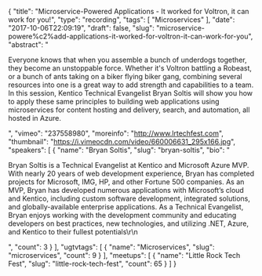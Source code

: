 {
  "title": "Microservice-Powere­d Applications - It worked for Voltron, it can work for you!",
  "type": "recording",
  "tags": [
    "Microservices"
  ],
  "date": "2017-10-06T22:09:19",
  "draft": false,
  "slug": "microservice-powere%c2%add-applications-it-worked-for-voltron-it-can-work-for-you",
  "abstract": "<p>Everyone knows that when you assemble a bunch of underdogs together, they become an unstoppable force. Whether it's Voltron battling a Robeast, or a bunch of ants taking on a biker flying biker gang, combining several resources into one is a great way to add strength and capabilities to a team. In this session, Kentico Technical Evangelist Bryan Soltis will show you how to apply these same principles to building web applications using microservices for content hosting and delivery, search, and automation, all hosted in Azure.</p>",
  "vimeo": "237558980",
  "moreinfo": "http://www.lrtechfest.com",
  "thumbnail": "https://i.vimeocdn.com/video/660006631_295x166.jpg",
  "speakers": [
    {
      "name": "Bryan Soltis",
      "slug": "bryan-soltis",
      "bio": "<p>Bryan Soltis is a Technical Evangelist at Kentico and Microsoft Azure MVP. With nearly 20 years of web development experience, Bryan has completed projects for Microsoft, IMG, HP, and other Fortune 500 companies. As an MVP, Bryan has developed numerous applications with Microsoft’s cloud and Kentico, including custom software development, integrated solutions, and globally-available enterprise applications. As a Technical Evangelist, Bryan enjoys working with the development community and educating developers on best practices, new technologies, and utilizing .NET, Azure, and Kentico to their fullest potentials\r\n</p>",
      "count": 3
    }
  ],
  "ugtvtags": [
    {
      "name": "Microservices",
      "slug": "microservices",
      "count": 9
    }
  ],
  "meetups": [
    {
      "name": "Little Rock Tech Fest",
      "slug": "little-rock-tech-fest",
      "count": 65
    }
  ]
}